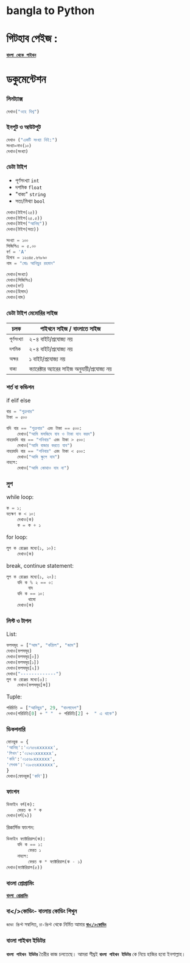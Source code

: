 # bangla to Python

# গিটহাব পেইজ : 
[<b>```বাংলা থেকে পাইথন```</b>](https://anisurrahmanlikhon.github.io/bangla-py/)
# ডকুমেন্টেশন

### সিনট্যাক্স 

```Python
দেখাও("ওহে বিশ্ব")
```
### ইনপুট ও আউটপুট

```Python
দেখাও ("একটি সংখ্যা নিই:")
সংখ্যা=নাও(১০)
দেখাও(সংখ্যা)
```

### ডেটা টাইপ

- পূর্ণসংখ্যা  ```int```
-  দশমিক ```float```
- "বাক্য"  ```string```
- সত্য/মিথ্যা ```bool```

```Python
দেখাও(টাইপ(২৫))
দেখাও(টাইপ(২৫.৫))
দেখাও(টাইপ("আনিছ"))
দেখাও(টাইপ(সত্য))
```

```Python
সংখ্যা = ১০০
সিজিপিএ = ৫.০০
বর্ণ = 'A'
হিসাব = ১২৩৪৫.৬৭৮৯০
নাম = "মোঃ আনিছুর রহমান"
   
দেখাও(সংখ্যা)
দেখাও(সিজিপিএ)
দেখাও(বর্ণ)
দেখাও(হিসাব)
দেখাও(নাম)
```
### ডেটা টাইপ মেমোরির সাইজ

|চলক    |পাইথনে সাইজ / বাংলাতে সাইজ         |
|-----------------|-------------------|
| ```পূর্ণসংখ্যা```       | ২-৪ বাইট/প্রযোজ্য নয়        |
| ```দশমিক```       | ২-৪ বাইট/প্রযোজ্য নয়        |
| ```অক্ষর```      | ১ বাইট/প্রযোজ্য নয়       |
|```বাক্য```|ক্যারেক্টার অ্যারের সাইজ অনুযায়ী/প্রযোজ্য নয় |

### শর্ত বা কন্ডিশন
if elif else
```Python
বার = "শুক্রবার"
টাকা = ৫০০

যদি বার == "শুক্রবার" এবং টাকা == ৫০০:
    দেখাও("আমি মসজিদে যাব ও টাকা দান করব")
নাহয়যদি বার == "শনিবার" এবং টাকা > ৫০০:
    দেখাও("আমি বাজার করতে যাব")
নাহয়যদি বার == "শনিবার" এবং টাকা < ৫০০: 
    দেখাও("আমি স্কুলে যাব")
নাহলে:
    দেখাও("আমি কোথাও যাব না")
```
### লুপ
while loop:
```Python
ক = ১;
যতক্ষণ ক < ১০:
    দেখাও(ক)
    ক = ক + ১
```
for loop:
```Python
লুপ ক রেঞ্জের মধ্যে(১, ১০):
    দেখাও(ক) 
```
break, continue statement:
```Python
লুপ ক রেঞ্জের মধ্যে(১, ২০):
    যদি ক % ২ == ০:
        বাদ
    যদি ক == ১০:
        থামো
    দেখাও(ক)
```
### লিস্ট ও টাপল
List:
```Python
ফলসমূহ = ["আম", "কাঁঠাল", "জাম"]
দেখাও(ফলসমূহ)
দেখাও(ফলসমূহ[০])
দেখাও(ফলসমূহ[১])
দেখাও(ফলসমূহ[২])
দেখাও("-------------")
লুপ ক রেঞ্জের মধ্যে(৩):
    দেখাও(ফলসমূহ[ক])

```
Tuple:
```Python
পরিচিতি = ["আনিছুর", 29, "বাংলাদেশ"]
দেখাও(পরিচিতি[0] + " "  + পরিচিতি[2] +  " এ থাকে")
```
### ডিকশনারি
```Python
ফোনবুক = {
'আনিছ':'০১৭৫৬xxxxxx',
'লিখন':'০১৯৫২xxxxxx',
'কবি':'০১৫৬৮xxxxxx',
'লেখক':'০১৮৫৬xxxxxx',
}
দেখাও(ফোনবুক['কবি'])
```
### ফাংশন
```Python
ডিফাইন বর্গ(ক):
    ফেরত ক * ক
দেখাও(বর্গ(৯))
```
রিকার্সিভ ফাংশন:
```Python
ডিফাইন ফ্যাক্টরিয়াল(ক):
    যদি ক == ১:
        ফেরত ১
    নাহলে:
        ফেরত ক * ফ্যাক্টরিয়াল(ক - ১)
দেখাও(ফ্যাক্টরিয়াল(৫))
```
### বাংলা প্রোগ্রামিং

[<b>```বাংলা প্রোগ্রামিং```</b>](https://bangla-programming.vercel.app)

### বা</>কোডিং- বাংলায় কোডিং শিখুন
```জাভা স্ক্রিপ্ট``` সম্বলিত, ```চা-স্ক্রিপ্ট``` থেকে নির্মিত আমার [<b>```বা</>কোডিং```</b>](https://anisurrahmanlikhon.github.io/Ba-Coding/)


### বাংলা পাইথন ইডিটর
<b>```বাংলা পাইথন ইডিটর```</b> তৈরীর কাজ চলতেছে। আমরা শীঘ্রই <b>```বাংলা পাইথন ইডিটর```</b> কে নিয়ে হাজির হবো ইনশাল্লাহ।




